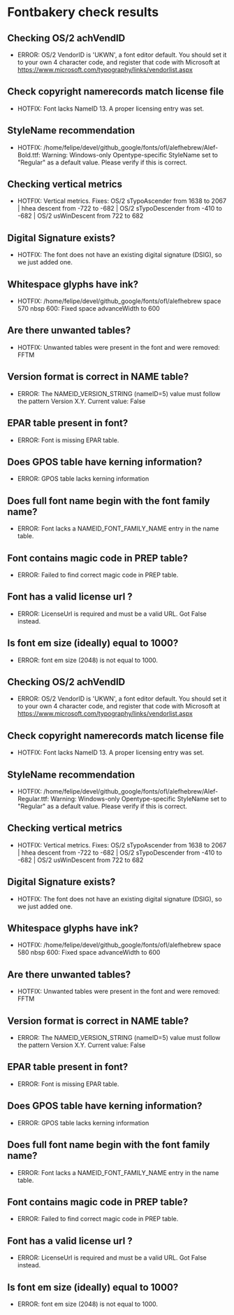 # Fontbakery check results
## Checking OS/2 achVendID
* ERROR: OS/2 VendorID is 'UKWN', a font editor default. You should set it to your own 4 character code, and register that code with Microsoft at https://www.microsoft.com/typography/links/vendorlist.aspx

## Check copyright namerecords match license file
* HOTFIX: Font lacks NameID 13. A proper licensing entry was set.

## StyleName recommendation
* HOTFIX: /home/felipe/devel/github_google/fonts/ofl/alefhebrew/Alef-Bold.ttf: Warning: Windows-only Opentype-specific StyleName set to "Regular" as a default value. Please verify if this is correct.

## Checking vertical metrics
* HOTFIX: Vertical metrics. Fixes: OS/2 sTypoAscender from 1638 to 2067 | hhea descent from -722 to -682 | OS/2 sTypoDescender from -410 to -682 | OS/2 usWinDescent from 722 to 682

## Digital Signature exists?
* HOTFIX: The font does not have an existing digital signature (DSIG), so we just added one.

## Whitespace glyphs have ink?
* HOTFIX: /home/felipe/devel/github_google/fonts/ofl/alefhebrew space 570 nbsp 600: Fixed space advanceWidth to 600

## Are there unwanted tables?
* HOTFIX: Unwanted tables were present in the font and were removed: FFTM

## Version format is correct in NAME table?
* ERROR: The NAMEID_VERSION_STRING (nameID=5) value must follow the pattern Version X.Y. Current value: False

## EPAR table present in font?
* ERROR: Font is missing EPAR table.

## Does GPOS table have kerning information?
* ERROR: GPOS table lacks kerning information

## Does full font name begin with the font family name?
* ERROR: Font lacks a NAMEID_FONT_FAMILY_NAME entry in the name table.

## Font contains magic code in PREP table?
* ERROR: Failed to find correct magic code in PREP table.

## Font has a valid license url ?
* ERROR: LicenseUrl is required and must be a valid URL. Got False instead.

## Is font em size (ideally) equal to 1000?
* ERROR: font em size (2048) is not equal to 1000.

## Checking OS/2 achVendID
* ERROR: OS/2 VendorID is 'UKWN', a font editor default. You should set it to your own 4 character code, and register that code with Microsoft at https://www.microsoft.com/typography/links/vendorlist.aspx

## Check copyright namerecords match license file
* HOTFIX: Font lacks NameID 13. A proper licensing entry was set.

## StyleName recommendation
* HOTFIX: /home/felipe/devel/github_google/fonts/ofl/alefhebrew/Alef-Regular.ttf: Warning: Windows-only Opentype-specific StyleName set to "Regular" as a default value. Please verify if this is correct.

## Checking vertical metrics
* HOTFIX: Vertical metrics. Fixes: OS/2 sTypoAscender from 1638 to 2067 | hhea descent from -722 to -682 | OS/2 sTypoDescender from -410 to -682 | OS/2 usWinDescent from 722 to 682

## Digital Signature exists?
* HOTFIX: The font does not have an existing digital signature (DSIG), so we just added one.

## Whitespace glyphs have ink?
* HOTFIX: /home/felipe/devel/github_google/fonts/ofl/alefhebrew space 580 nbsp 600: Fixed space advanceWidth to 600

## Are there unwanted tables?
* HOTFIX: Unwanted tables were present in the font and were removed: FFTM

## Version format is correct in NAME table?
* ERROR: The NAMEID_VERSION_STRING (nameID=5) value must follow the pattern Version X.Y. Current value: False

## EPAR table present in font?
* ERROR: Font is missing EPAR table.

## Does GPOS table have kerning information?
* ERROR: GPOS table lacks kerning information

## Does full font name begin with the font family name?
* ERROR: Font lacks a NAMEID_FONT_FAMILY_NAME entry in the name table.

## Font contains magic code in PREP table?
* ERROR: Failed to find correct magic code in PREP table.

## Font has a valid license url ?
* ERROR: LicenseUrl is required and must be a valid URL. Got False instead.

## Is font em size (ideally) equal to 1000?
* ERROR: font em size (2048) is not equal to 1000.

